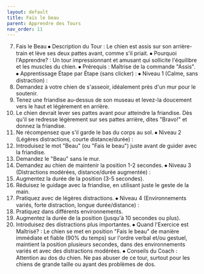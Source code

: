 ```yaml
---
layout: default
title: Fais le beau
parent: Apprendre des Tours
nav_order: 11
---
```


7. Fais le Beau
⦁ Description du Tour : Le chien est assis sur son arrière-train et lève ses deux pattes avant, comme s'il priait.
⦁ Pourquoi l'Apprendre? : Un tour impressionnant et amusant qui sollicite l'équilibre et les muscles du chien.
⦁ Prérequis : Maîtrise de la commande "Assis".
⦁ Apprentissage Étape par Étape (sans clicker) :
⦁ Niveau 1 (Calme, sans distraction) :
1. Demandez à votre chien de s'asseoir, idéalement près d'un mur pour le soutenir.
2. Tenez une friandise au-dessus de son museau et levez-la doucement vers le haut et légèrement en arrière.
3. Le chien devrait lever ses pattes avant pour atteindre la friandise. Dès qu'il se redresse légèrement sur ses pattes arrière, dites "Bravo!" et donnez la friandise.
4. Ne récompensez que s'il garde le bas du corps au sol.
⦁ Niveau 2 (Légères distractions, courte distance/durée) :
1. Introduisez le mot "Beau" (ou "Fais le beau") juste avant de guider avec la friandise.
2. Demandez le "Beau" sans le mur.
3. Demandez au chien de maintenir la position 1-2 secondes.
⦁ Niveau 3 (Distractions modérées, distance/durée augmentée) :
1. Augmentez la durée de la position (3-5 secondes).
2. Réduisez le guidage avec la friandise, en utilisant juste le geste de la main.
3. Pratiquez avec de légères distractions.
⦁ Niveau 4 (Environnements variés, forte distraction, longue durée/distance) :
1. Pratiquez dans différents environnements.
2. Augmentez la durée de la position (jusqu'à 10 secondes ou plus).
3. Introduisez des distractions plus importantes.
⦁ Quand l'Exercice est Maîtrisé? : Le chien se met en position "Fais le beau" de manière immédiate et fiable (90% du temps) sur l'ordre verbal et/ou gestuel, maintient la position plusieurs secondes, dans des environnements variés et avec des distractions modérées.
⦁ Conseils du Coach : Attention au dos du chien. Ne pas abuser de ce tour, surtout pour les chiens de grande taille ou ayant des problèmes de dos. 